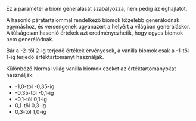 Ez a paraméter a biom generálását szabályozza, nem pedig az éghajlatot.

A hasonló páratartalommal rendelkező biomok közelebb generálódnak egymáshoz, és versengenek ugyanazért a helyért a világban generáláskor. A túlságosan hasonló értékek azt eredményezhetik, hogy egyes biomok nem generálódnak.

Bár a -2-től 2-ig terjedő értékek érvényesek, a vanilla biomok csak a -1-től 1-ig terjedő értéktartományt használják.

Különböző Normál világ vanilla biomok ezeket az értéktartományokat használják:

* -1,0-tól -0,35-ig
* -0,35-től -0,1-ig
* -0,1-től 0,1-ig
* 0,1-től 0,3-ig
* 0,3-tól 1,0-ig